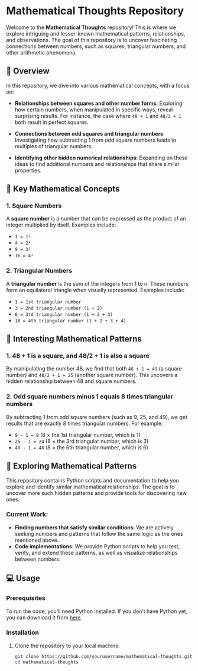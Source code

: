 # Mathematical Thoughts Repository

Welcome to the **Mathematical Thoughts** repository! This is where we explore intriguing and lesser-known mathematical patterns, relationships, and observations. The goal of this repository is to uncover fascinating connections between numbers, such as squares, triangular numbers, and other arithmetic phenomena.

## 🚀 Overview

In this repository, we dive into various mathematical concepts, with a focus on:

- **Relationships between squares and other number forms**: Exploring how certain numbers, when manipulated in specific ways, reveal surprising results. For instance, the case where `48 + 1` and `48/2 + 1` both result in perfect squares.
  
- **Connections between odd squares and triangular numbers**: Investigating how subtracting 1 from odd square numbers leads to multiples of triangular numbers.

- **Identifying other hidden numerical relationships**: Expanding on these ideas to find additional numbers and relationships that share similar properties.

## 🔑 Key Mathematical Concepts

### 1. Square Numbers
A **square number** is a number that can be expressed as the product of an integer multiplied by itself. Examples include:
- `1 = 1²`
- `4 = 2²`
- `9 = 3²`
- `16 = 4²`

### 2. Triangular Numbers
A **triangular number** is the sum of the integers from 1 to n. These numbers form an equilateral triangle when visually represented. Examples include:
- `1 = 1st triangular number`
- `3 = 2nd triangular number (1 + 2)`
- `6 = 3rd triangular number (1 + 2 + 3)`
- `10 = 4th triangular number (1 + 2 + 3 + 4)`

## 🌟 Interesting Mathematical Patterns

### 1. **48 + 1 is a square, and 48/2 + 1 is also a square**
By manipulating the number 48, we find that both `48 + 1 = 49` (a square number) and `48/2 + 1 = 25` (another square number). This uncovers a hidden relationship between 48 and square numbers.

### 2. **Odd square numbers minus 1 equals 8 times triangular numbers**
By subtracting 1 from odd square numbers (such as 9, 25, and 49), we get results that are exactly 8 times triangular numbers. For example:
- `9 - 1 = 8` (8 × the 1st triangular number, which is 1)
- `25 - 1 = 24` (8 × the 3rd triangular number, which is 3)
- `49 - 1 = 48` (8 × the 6th triangular number, which is 6)

## 🧠 Exploring Mathematical Patterns

This repository contains Python scripts and documentation to help you explore and identify similar mathematical relationships. The goal is to uncover more such hidden patterns and provide tools for discovering new ones.

### Current Work:
- **Finding numbers that satisfy similar conditions**: We are actively seeking numbers and patterns that follow the same logic as the ones mentioned above.
- **Code implementations**: We provide Python scripts to help you test, verify, and extend these patterns, as well as visualize relationships between numbers.

## 💻 Usage

### Prerequisites

To run the code, you’ll need Python installed. If you don’t have Python yet, you can download it from [here](https://www.python.org/downloads/).

### Installation

1. Clone the repository to your local machine:

   ```bash
   git clone https://github.com/yourusername/mathematical-thoughts.git
   cd mathematical-thoughts
